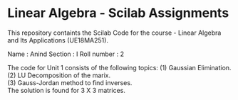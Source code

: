 # Linear Algebra - Scilab Assignments
This repository containts the Scilab Code for the course - Linear Algebra and Its Applications  (UE18MA251).

Name : Anind 
Section : I 
Roll number : 2 



The code for Unit 1 consists of the following topics: 
(1) Gaussian Elimination. 
(2) LU Decomposition of the marix.  
(3) Gauss-Jordan method to find inverses.  
The solution is found for 3 X 3 matrices.  
